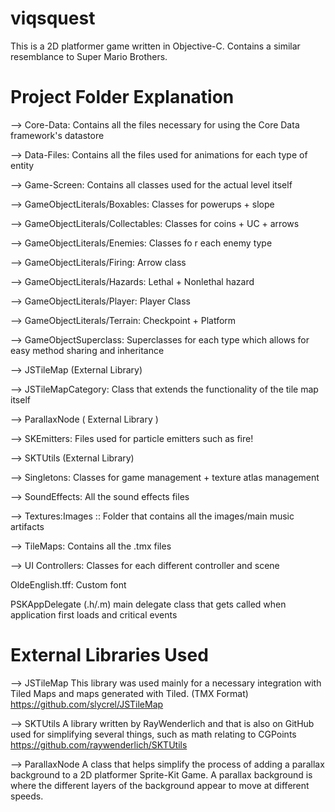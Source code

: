 viqsquest
=========

This is a 2D platformer game written in Objective-C.
Contains a similar resemblance to Super Mario Brothers.

Project Folder Explanation
==========================
--> Core-Data: Contains all the files necessary for using the Core Data framework's datastore

--> Data-Files: Contains all the files used for animations for each type of entity

--> Game-Screen: Contains all classes used for the actual level itself

--> GameObjectLiterals/Boxables: Classes for powerups + slope

--> GameObjectLiterals/Collectables: Classes for coins + UC + arrows

--> GameObjectLiterals/Enemies: Classes fo r each enemy type

--> GameObjectLiterals/Firing: Arrow class

--> GameObjectLiterals/Hazards: Lethal + Nonlethal hazard

--> GameObjectLiterals/Player: Player Class

--> GameObjectLiterals/Terrain: Checkpoint + Platform

--> GameObjectSuperclass: Superclasses for each type which allows for easy method sharing and inheritance

--> JSTileMap (External Library)

--> JSTileMapCategory: Class that extends the functionality of the tile map itself

--> ParallaxNode ( External Library )

--> SKEmitters: Files used for particle emitters such as fire!

--> SKTUtils (External Library)

--> Singletons: Classes for game management + texture atlas management

--> SoundEffects: All the sound effects files

--> Textures:Images :: Folder that contains all the images/main music artifacts

--> TileMaps: Contains all the .tmx files

--> UI Controllers: Classes for each different controller and scene

OldeEnglish.tff: Custom font

PSKAppDelegate (.h/.m) main delegate class that gets called when application first loads and critical events

External Libraries Used
=======================

--> JSTileMap
This library was used mainly for a necessary integration with Tiled Maps and maps generated with Tiled. (TMX Format)
https://github.com/slycrel/JSTileMap

--> SKTUtils
A library written by RayWenderlich and that is also on GitHub used for simplifying several things, such as math relating to CGPoints
https://github.com/raywenderlich/SKTUtils

--> ParallaxNode
A class that helps simplify the process of adding a parallax background to a 2D platformer Sprite-Kit Game. A parallax background is where the different layers of the background appear to move at different speeds.
